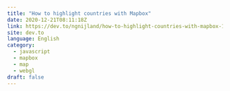 ```yaml
---
title: "How to highlight countries with Mapbox"
date: 2020-12-21T08:11:18Z
link: https://dev.to/ngnijland/how-to-highlight-countries-with-mapbox-1ef?utm_medium=RSS&utm_source=news.12bit.vn
site: dev.to
language: English
category:
  - javascript
  - mapbox
  - map
  - webgl
draft: false
---
```

